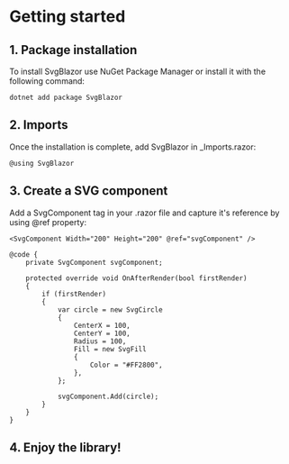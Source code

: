 # Getting started
## 1. Package installation

To install SvgBlazor use NuGet Package Manager or install it with the following command:
```
dotnet add package SvgBlazor
```

## 2. Imports
Once the installation is complete, add SvgBlazor in _Imports.razor:
```
@using SvgBlazor
```

## 3. Create a SVG component
Add a SvgComponent tag in your .razor file and capture it's reference by using @ref property:

```
<SvgComponent Width="200" Height="200" @ref="svgComponent" />

@code {
    private SvgComponent svgComponent;

    protected override void OnAfterRender(bool firstRender)
    {
        if (firstRender)
        {
            var circle = new SvgCircle
            {
                CenterX = 100,
                CenterY = 100,
                Radius = 100,
                Fill = new SvgFill
                {
                    Color = "#FF2800",
                },
            };

            svgComponent.Add(circle);
        }
    }
}
```

## 4. Enjoy the library!
